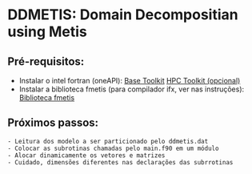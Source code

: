 # DDMETIS: Domain Decompositian using Metis

## Pré-requisitos:
- Instalar o intel fortran (oneAPI):
[Base Toolkit](https://www.intel.com/content/www/us/en/developer/tools/oneapi/base-toolkit-download.html?operatingsystem=linux&distributions=aptpackagemanager)
[HPC Toolkit (opcional)](https://www.intel.com/content/www/us/en/developer/tools/oneapi/base-toolkit-download.html?operatingsystem=linux&distributions=aptpackagemanager)
- Instalar a biblioteca fmetis (para compilador ifx, ver nas instruções): 
[Biblioteca fmetis](https://github.com/ivan-pi/fmetis)

## Próximos passos:
    - Leitura dos modelo a ser particionado pelo ddmetis.dat
    - Colocar as subrotinas chamadas pelo main.f90 em um módulo
    - Alocar dinamicamente os vetores e matrizes
    - Cuidado, dimensões diferentes nas declarações das subrrotinas
